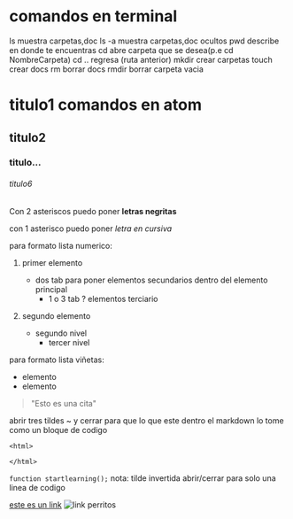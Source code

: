 # comandos en terminal
ls     muestra carpetas,doc
ls -a  muestra carpetas,doc ocultos
pwd    describe en donde te encuentras
cd     abre carpeta que se desea(p.e cd NombreCarpeta)
cd ..  regresa (ruta anterior)
mkdir  crear carpetas
touch  crear docs
rm     borrar docs
rmdir  borrar carpeta vacia


# titulo1  comandos en atom
## titulo2
### titulo...
###### titulo6
Con 2 asteriscos puedo poner **letras negritas**

con 1 asterisco puedo poner *letra en cursiva*

para formato lista numerico:
1. primer elemento
    - dos tab para poner elementos secundarios dentro del elemento principal
      - 1 o 3 tab ? elementos terciario

2. segundo elemento
    - segundo nivel
      - tercer nivel

para formato lista viñetas:
- elemento
- elemento

> "Esto es una cita"

abrir tres tildes ~ y cerrar para que lo que este dentro el markdown lo tome como un bloque de codigo
~~~
<html>

</html>
~~~

`function startlearning();` nota: tilde invertida abrir/cerrar para solo una linea de codigo 

[este es un link](https://atom.io/packages/markdown-preview-plus)
![link perritos](https://i.ytimg.com/vi/2D8XRCF8uNw/hqdefault.jpg)
